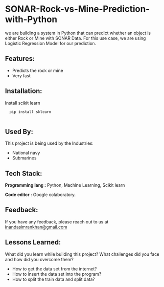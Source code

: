 
# SONAR-Rock-vs-Mine-Prediction-with-Python

we are building a system in Python that can predict whether an object is either Rock or Mine with SONAR Data. For this use case, we are using Logistic Regression Model for our prediction.



## Features:

- Predicts the rock or mine
- Very fast





## Installation:

Install scikit learn

```bash
  pip install sklearn
  
```
    
## Used By:

This project is being used by the Industries:

- National navy
- Submarines


## Tech Stack:

**Programming lang :** Python, Machine Learning, Scikit learn

**Code editor :** Google colaboratory.


## Feedback:

If you have any feedback, please reach out to us at inandasimrankhan@gmail.com


## Lessons Learned:

What did you learn while building this project? What challenges did you face and how did you overcome them?

* How to get the data set from the internet?
* How to insert the data set into the program?
* How to split the train data and split data?
